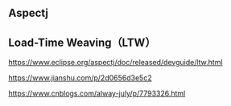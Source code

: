 ## Aspectj



##  Load-Time Weaving（LTW）

https://www.eclipse.org/aspectj/doc/released/devguide/ltw.html

https://www.jianshu.com/p/2d0656d3e5c2

https://www.cnblogs.com/alway-july/p/7793326.html